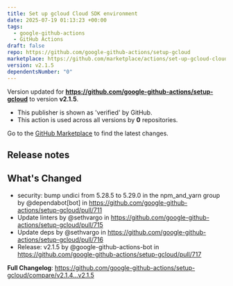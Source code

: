 ```yaml
---
title: Set up gcloud Cloud SDK environment
date: 2025-07-19 01:13:23 +00:00
tags:
  - google-github-actions
  - GitHub Actions
draft: false
repo: https://github.com/google-github-actions/setup-gcloud
marketplace: https://github.com/marketplace/actions/set-up-gcloud-cloud-sdk-environment
version: v2.1.5
dependentsNumber: "0"
---
```



Version updated for **https://github.com/google-github-actions/setup-gcloud** to version **v2.1.5**.
- This publisher is shown as 'verified' by GitHub.
- This action is used across all versions by **0** repositories.

Go to the [GitHub Marketplace](https://github.com/marketplace/actions/set-up-gcloud-cloud-sdk-environment) to find the latest changes.

## Release notes

## What's Changed
* security: bump undici from 5.28.5 to 5.29.0 in the npm_and_yarn group by @dependabot[bot] in https://github.com/google-github-actions/setup-gcloud/pull/711
* Update linters by @sethvargo in https://github.com/google-github-actions/setup-gcloud/pull/715
* Update deps by @sethvargo in https://github.com/google-github-actions/setup-gcloud/pull/716
* Release: v2.1.5 by @google-github-actions-bot in https://github.com/google-github-actions/setup-gcloud/pull/717


**Full Changelog**: https://github.com/google-github-actions/setup-gcloud/compare/v2.1.4...v2.1.5
